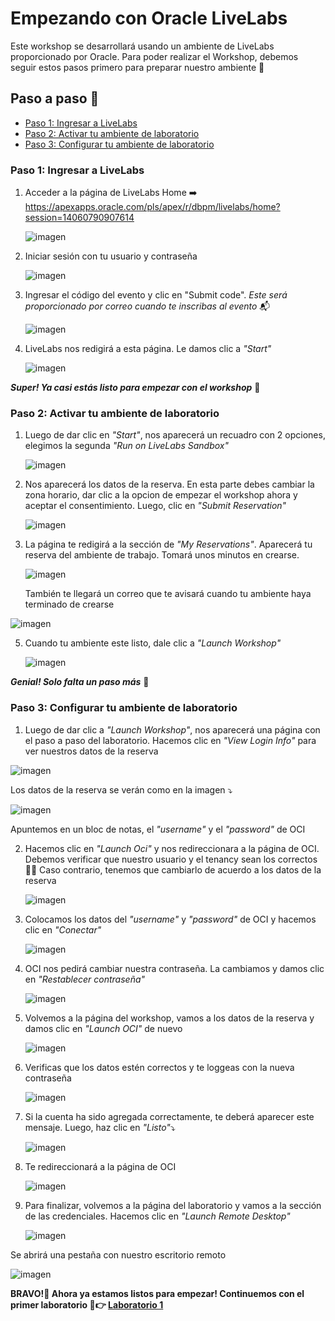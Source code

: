 # Empezando con Oracle LiveLabs

Este workshop se desarrollará usando un ambiente de LiveLabs proporcionado por Oracle. Para poder realizar el Workshop, debemos seguir estos pasos primero para preparar nuestro ambiente 🤩 

## Paso a paso 👣
- [Paso 1: Ingresar a LiveLabs](#paso-1-ingresar-a-livelabs)
- [Paso 2: Activar tu ambiente de laboratorio](#paso-2-activar-tu-ambiente-de-laboratorio)
- [Paso 3: Configurar tu ambiente de laboratorio](#paso-3-configurar-tu-ambiente-de-laboratorio)


### Paso 1: Ingresar a LiveLabs
 
1.  Acceder a la página de LiveLabs Home ➡️ https://apexapps.oracle.com/pls/apex/r/dbpm/livelabs/home?session=14060790907614

    ![imagen](../PrimerosPasos/imagenes/paso1.png)
   
2. Iniciar sesión con tu usuario y contraseña
   
   ![imagen](../PrimerosPasos/imagenes/paso2.png)
  
3. Ingresar el código del evento y clic en "Submit code". _Este será proporcionado por correo cuando te inscribas al evento_ 📬
   
   ![imagen](../PrimerosPasos/imagenes/paso3.png)

5. LiveLabs nos redigirá a esta página. Le damos clic a _"Start"_

   ![imagen](../PrimerosPasos/imagenes/paso4.png)

**_Super! Ya casi estás listo para empezar con el workshop_** 🚀

### Paso 2: Activar tu ambiente de laboratorio

 1. Luego de dar clic en _"Start"_, nos aparecerá un recuadro con 2 opciones, elegimos la segunda _"Run on LiveLabs Sandbox"_

    ![imagen](../PrimerosPasos/imagenes/paso5.png)

 2. Nos aparecerá los datos de la reserva. En esta parte debes cambiar la zona horario, dar clic a la opcion de empezar el workshop ahora y aceptar el consentimiento. Luego, clic en _"Submit Reservation"_

    ![imagen](../PrimerosPasos/imagenes/paso6.png)

3. La página te redigirá a la sección de _"My Reservations"_. Aparecerá tu reserva del ambiente de trabajo. Tomará unos minutos en crearse.

   ![imagen](../PrimerosPasos/imagenes/paso7.png)

   También te llegará un correo que te avisará cuando tu ambiente haya terminado de crearse

  ![imagen](../PrimerosPasos/imagenes/paso8.png)
   
5. Cuando tu ambiente este listo, dale clic a _"Launch Workshop"_

    ![imagen](../PrimerosPasos/imagenes/paso9.png)

**_Genial! Solo falta un paso más_** 🚀

### Paso 3: Configurar tu ambiente de laboratorio


 1. Luego de dar clic a _"Launch Workshop"_, nos aparecerá una página con el paso a paso del laboratorio. Hacemos clic en _"View Login Info"_ para ver nuestros datos de la reserva

   ![imagen](../PrimerosPasos/imagenes/paso10.png)

   Los datos de la reserva se verán como en la imagen ⤵️

   ![imagen](../PrimerosPasos/imagenes/paso11.png)
   
   Apuntemos en un bloc de notas, el _"username"_ y el _"password"_ de OCI

 2. Hacemos clic en _"Launch Oci"_ y nos redireccionara a la página de OCI. Debemos verificar que nuestro usuario y el tenancy sean los correctos 🕵️‍♀️ Caso contrario, tenemos que cambiarlo de acuerdo a los datos de la reserva
    
     ![imagen](../PrimerosPasos/imagenes/paso12.png)

  3. Colocamos los datos del _"username"_ y _"password"_ de OCI y hacemos clic en _"Conectar"_

      ![imagen](../PrimerosPasos/imagenes/paso13.png)

 4. OCI nos pedirá cambiar nuestra contraseña. La cambiamos y damos clic en _"Restablecer contraseña"_

     ![imagen](../PrimerosPasos/imagenes/paso14.png)

 5. Volvemos a la página del workshop, vamos a los datos de la reserva y damos clic en _"Launch OCI"_ de nuevo

     ![imagen](../PrimerosPasos/imagenes/paso15.png)

 6. Verificas que los datos estén correctos y te loggeas con la nueva contraseña

     ![imagen](../PrimerosPasos/imagenes/paso16.png)


10. Si la cuenta ha sido agregada correctamente, te deberá aparecer este mensaje. Luego, haz clic en _"Listo"_⤵️
    
    ![imagen](../PrimerosPasos/imagenes/paso20.png)

11. Te redireccionará a la página de OCI

    ![imagen](../PrimerosPasos/imagenes/paso21.png)

12. Para finalizar, volvemos a la página del laboratorio y vamos a la sección de las credenciales. Hacemos clic en _"Launch Remote Desktop"_

    ![imagen](../PrimerosPasos/imagenes/paso22.png)

   Se abrirá una pestaña con nuestro escritorio remoto

   ![imagen](../PrimerosPasos/imagenes/paso23.png)

**BRAVO!👏 Ahora ya estamos listos para empezar! Continuemos con el primer laboratorio 🤩👉 [Laboratorio 1](https://github.com/kapvar9/oci-FastTrack-infraestructura/tree/main/Lab1-Compartimentos)**

